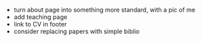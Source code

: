 - turn about page into something more standard, with a pic of me
- add teaching page
- link to CV in footer
- consider replacing papers with simple biblio

